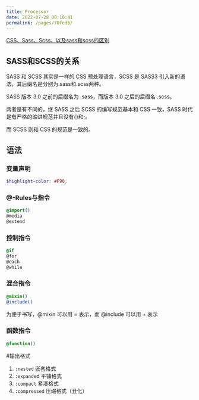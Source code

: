 ```yaml
---
title: Processor
date: 2022-07-28 00:10:41
permalink: /pages/70fed6/
---
```



[CSS、Sass、Scss，以及sass和scss的区别](https://segmentfault.com/a/1190000019573996)


## SASS和SCSS的关系
SASS 和 SCSS 其实是一样的 CSS 预处理语言，SCSS 是 SASS3 引入新的语法，其后缀名是分别为.sass和.scss两种。

SASS 版本 3.0 之前的后缀名为 .sass，而版本 3.0 之后的后缀名 .scss。

两者是有不同的，继 SASS 之后 SCSS 的编写规范基本和 CSS 一致，SASS 时代是有严格的缩进规范并且没有{}和;。

而 SCSS 则和 CSS 的规范是一致的。


## 语法
### 变量声明
```scss
$highlight-color: #F90;
```


### @-Rules与指令
```scss
@import()
@media
@extend
```

### 控制指令
```scss
@if
@for
@each
@while
```

### 混合指令
```scss
@mixin()
@include()
```

为便于书写，@mixin 可以用 = 表示，而 @include 可以用 + 表示

### 函数指令
```scss
@function()
```

#输出格式
1. `:nested` 嵌套格式
2. `:expande`d 平铺格式
3. `:compact` 紧凑格式
4. `:compressed` 压缩格式（丑化）
